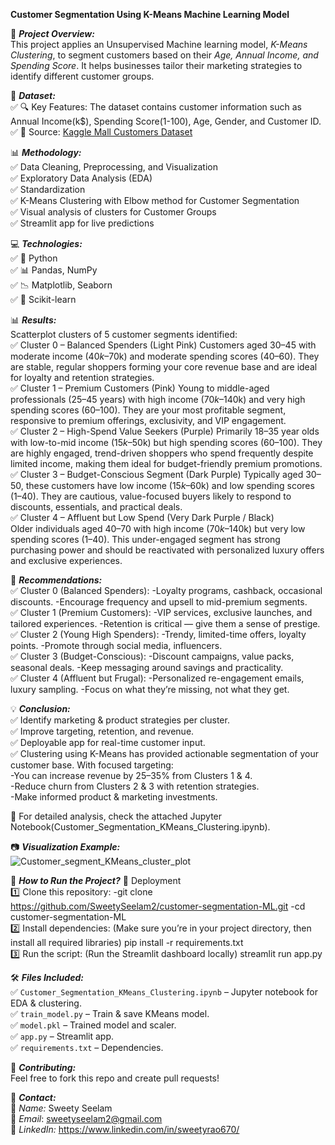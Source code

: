 
   **Customer Segmentation Using K-Means Machine Learning Model**

📝 ***Project Overview:***                                                                                                           
This project applies an Unsupervised Machine learning model, *K-Means Clustering*, to segment customers based on their *Age, Annual Income, and Spending Score*. It helps businesses tailor their marketing strategies to identify different customer groups.

📂 ***Dataset:***                                                                                                                                        
✅ 🔍 Key Features: The dataset contains customer information such as Annual Income(k$), Spending Score(1-100), Age, Gender, and Customer ID.                               
✅ 📄 Source: [Kaggle Mall Customers Dataset](https://www.kaggle.com/vjchoudhary7/customer-segmentation-tutorial-in-python)

📊 ***Methodology:***                                                                                                                                                   
✅ Data Cleaning, Preprocessing, and Visualization                                                                                                                         
✅ Exploratory Data Analysis (EDA)                                                                                                                                            
✅ Standardization                                                                                                                                                         
✅ K-Means Clustering with Elbow method for Customer Segmentation                                                                                                            
✅ Visual analysis of clusters for Customer Groups                                                                                                                            
✅ Streamlit app for live predictions                                                                                                                                        

💻 ***Technologies:***                                                                                                                                                        
✅ 🐍 Python  
✅ 📊 Pandas, NumPy  
✅ 📉 Matplotlib, Seaborn  
✅ 📡 Scikit-learn  

📊 ***Results:***                                                                                                                                                      
Scatterplot clusters of 5 customer segments identified:                                                                                                                     
✅ Cluster 0 – Balanced Spenders (Light Pink)
Customers aged 30–45 with moderate income ($40k–$70k) and moderate spending scores (40–60). They are stable, regular shoppers forming your core revenue base and are ideal for loyalty and retention strategies.                                                                                                                                       
✅ Cluster 1 – Premium Customers (Pink)
Young to middle-aged professionals (25–45 years) with high income ($70k–$140k) and very high spending scores (60–100). They are your most profitable segment, responsive to premium offerings, exclusivity, and VIP engagement.                                                                                                                           
✅ Cluster 2 – High-Spend Value Seekers (Purple)
Primarily 18–35 year olds with low-to-mid income ($15k–$50k) but high spending scores (60–100). They are highly engaged, trend-driven shoppers who spend frequently despite limited income, making them ideal for budget-friendly premium promotions.                                                                                                  
✅ Cluster 3 – Budget-Conscious Segment (Dark Purple)
Typically aged 30–50, these customers have low income ($15k–$60k) and low spending scores (1–40). They are cautious, value-focused buyers likely to respond to discounts, essentials, and practical deals.                                                                                                                                             
✅ Cluster 4 – Affluent but Low Spend (Very Dark Purple / Black)                                                                                                            
Older individuals aged 40–70 with high income ($70k–$140k) but very low spending scores (1–40). This under-engaged segment has strong purchasing power and should be reactivated with personalized luxury offers and exclusive experiences.                                                                                                        

🧠 ***Recommendations:***                                                                                                                                                     
✅ Cluster 0 (Balanced Spenders):
      -Loyalty programs, cashback, occasional discounts.
      -Encourage frequency and upsell to mid-premium segments.                                                                                                                
✅ Cluster 1 (Premium Customers):
      -VIP services, exclusive launches, and tailored experiences.                                                                                                                  -Retention is critical — give them a sense of prestige.                                                                                                                 
✅ Cluster 2 (Young High Spenders):
      -Trendy, limited-time offers, loyalty points.
      -Promote through social media, influencers.                                                                                                                             
✅ Cluster 3 (Budget-Conscious):
      -Discount campaigns, value packs, seasonal deals.
      -Keep messaging around savings and practicality.                                                                                                                        
✅ Cluster 4 (Affluent but Frugal):
      -Personalized re-engagement emails, luxury sampling.
      -Focus on what they’re missing, not what they get.                                                                                                                     

💡 ***Conclusion:***                                                                                                                                                          
✅ Identify marketing & product strategies per cluster.                                                                                                                       
✅ Improve targeting, retention, and revenue.                                                                                                                                 
✅ Deployable app for real-time customer input.                                                                                                                               
✅ Clustering using K-Means has provided actionable segmentation of your customer base. With focused targeting:                                                               
      -You can increase revenue by 25–35% from Clusters 1 & 4.                                                                                                                
      -Reduce churn from Clusters 2 & 3 with retention strategies.                                                                                                            
      -Make informed product & marketing investments.                                                                                                                         

📌 For detailed analysis, check the attached Jupyter Notebook(Customer_Segmentation_KMeans_Clustering.ipynb).                   

📷 ***Visualization Example:***                                                                                                                                               
![Customer_segment_KMeans_cluster_plot](https://github.com/user-attachments/assets/4aad82c4-b9a3-4d0a-b7e5-9aae31b63f39)

📜 ***How to Run the Project?***                                                                                                                                              🚀 Deployment                                                                                                                                                                
1️⃣ Clone this repository:
      -git clone https://github.com/SweetySeelam2/customer-segmentation-ML.git
      -cd customer-segmentation-ML                                                                                                                                           
2️⃣ Install dependencies: (Make sure you’re in your project directory, then install all required libraries)
      pip install -r requirements.txt                                                                                                                                       
3️⃣ Run the script: (Run the Streamlit dashboard locally)
      streamlit run app.py                                                                                                                                                    

🛠️ ***Files Included:***                                                                                                                                                    
✅ `Customer_Segmentation_KMeans_Clustering.ipynb` – Jupyter notebook for EDA & clustering.                                                                                 
✅ `train_model.py` – Train & save KMeans model.                                                                                                                            
✅ `model.pkl` – Trained model and scaler.                                                                                                                                   
✅ `app.py` – Streamlit app.                                                                                                                                                  
✅ `requirements.txt` – Dependencies.                                                                                                                                        

🤝 ***Contributing:***                                                                                                                                                 
Feel free to fork this repo and create pull requests!                                                                                                                      

📩 ***Contact:***                                                                                                                                                             
👤 *Name:* Sweety Seelam                                                                                                                                                   
📧 *Email*: sweetyseelam2@gmail.com                                                                                                                                         
🔗 *LinkedIn:* https://www.linkedin.com/in/sweetyrao670/

